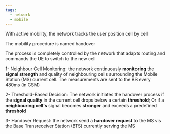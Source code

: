 ```yaml
---
tags:
  - network
  - mobile
---
```

With active mobility, the network tracks the user position cell by cell

The mobility procedure is named handover

The process is completely controlled by the network that adapts routing and commands the UE to switch to the new cell


1- Neighbour Cell Monitoring: the network continuously **monitoring** the **signal strength** and quality of neighbouring cells surrounding the Mobile Station (MS) current cell. The measurements are sent to the BS every 480ms (in GSM)

2- Threshold-Based Decision: The network initiates the handover process if the **signal quality** in the current cell drops below a certain **threshold**; Or if a **neighbouring cell's** signal becomes **stronger** and  exceeds a predefined **threshold**

3- Handover Request: the network send a **handover request** to the MS vis the Base Transreceiver Station (BTS) currently serving the MS

